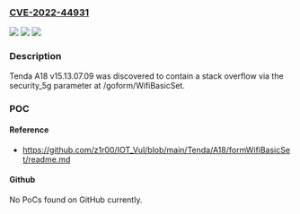 ### [CVE-2022-44931](https://cve.mitre.org/cgi-bin/cvename.cgi?name=CVE-2022-44931)
![](https://img.shields.io/static/v1?label=Product&message=n%2Fa&color=blue)
![](https://img.shields.io/static/v1?label=Version&message=n%2Fa&color=blue)
![](https://img.shields.io/static/v1?label=Vulnerability&message=n%2Fa&color=brighgreen)

### Description

Tenda A18 v15.13.07.09 was discovered to contain a stack overflow via the security_5g parameter at /goform/WifiBasicSet.

### POC

#### Reference
- https://github.com/z1r00/IOT_Vul/blob/main/Tenda/A18/formWifiBasicSet/readme.md

#### Github
No PoCs found on GitHub currently.

